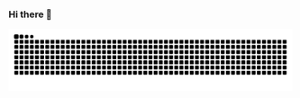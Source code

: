 ### Hi there 👋

<!--
**sakurajh/sakurajh** is a ✨ _special_ ✨ repository because its `README.md` (this file) appears on your GitHub profile.

Here are some ideas to get you started:

- 🔭 I’m currently working on ...
- 🌱 I’m currently learning ...
- 👯 I’m looking to collaborate on ...
- 🤔 I’m looking for help with ...
- 💬 Ask me about ...
- 📫 How to reach me: ...
- 😄 Pronouns: ...
- ⚡ Fun fact: ...
-->
<picture>
  <source media="(prefers-color-scheme: dark)" srcset="https://raw.githubusercontent.com/sakurajh/sakurajh/output/github-contribution-grid-snake-dark.svg" />
  <source media="(prefers-color-scheme: light)" srcset="https://raw.githubusercontent.com/sakurajh/sakurajh/output/github-contribution-grid-snake.svg" />
  <img alt="github-snake" src="https://raw.githubusercontent.com/sakurajh/sakurajh/output/github-contribution-grid-snake.svg" />
</picture> 
